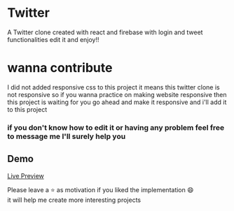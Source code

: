 # Twitter

A Twitter clone created with react and firebase with login and tweet functionalities edit it and enjoy!!

# wanna contribute

I did not added responsive css to this project it means this twitter clone is not responsive so if you wanna practice on making website responsive then this project is waiting for you go ahead and make it responsive and i'll add it to this project

### if you don't know how to edit it or having any problem feel free to message me I'll surely help you

## Demo

[Live Preview](https://twitter-clone-156cd.web.app/)

Please leave a ⭐ as motivation if you liked the implementation 😄
<br/>
it will help me create more interesting projects
